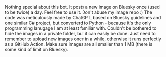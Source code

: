 Nothing special about this bot. It posts a new image on Bluesky once (used to be twice) a day. Feel free to use it. Don't abuse my image repo :)
The code was meticulously made by ChatGPT, based on Bluesky guidelines and one similar C# project, but converterd to Python - because it's the only programming lanugage I am at least familiar with.
Couldn't be bothered to hide the images in a private folder, but it can easily be done.
Just need to remember to upload new images once in a while, otherwise it runs perfectly as a GitHub Action.
Make sure images are all smaller than 1 MB (there is some kind of limit on Bluesky).
